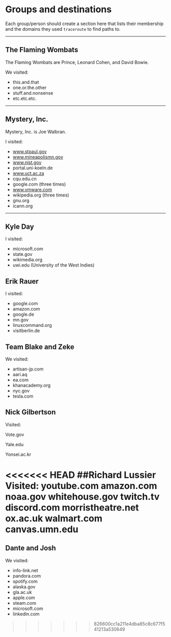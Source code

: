 # Groups and destinations

Each group/person should create a section here that lists their membership
and the domains they used `traceroute` to find paths to.

---

## The Flaming Wombats

The Flaming Wombats are Prince, Leonard Cohen, and David Bowie.

We visited:

* this.and.that
* one.or.the.other
* stuff.and.nonsense
* etc.etc.etc.

---

## Mystery, Inc.

Mystery, Inc. is Joe Walbran.

I visited:

* www.stpaul.gov
* www.mineapolismn.gov
* www.nist.gov
* portal.uni-koeln.de
* www.uct.ac.za
* cqu.edu.cn
* google.com (three times)
* www.vmware.com
* wikipedia.org (three times)
* gnu.org
* icann.org

---

## Kyle Day

I visited:

* microsoft.com
* state.gov
* wikimedia.org
* uwi.edu (University of the West Indies)

## Erik Rauer

I visited:

* google.com
* amazon.com
* google.de
* mn.gov
* linuxcommand.org
* visitberlin.de

## Team Blake and Zeke

We visited:
- artisan-jp.com
- aari.aq
- ea.com
- khanacademy.org
- nyc.gov
- tesla.com

## Nick Gilbertson

Visited:

Vote.gov

Yale.edu

Yonsei.ac.kr

<<<<<<< HEAD
##Richard Lussier
Visited:
youtube.com
amazon.com
noaa.gov
whitehouse.gov
twitch.tv
discord.com
morristheatre.net
ox.ac.uk
walmart.com
canvas.umn.edu
=======
## Dante and Josh

We visited:

* info-link.net
* pandora.com
* spotify.com
* alaska.gov
* gla.ac.uk
* apple.com
* steam.com
* microsoft.com
* linkedin.com
>>>>>>> 826600cc1a211e4dba85c8c677f541213a530649
